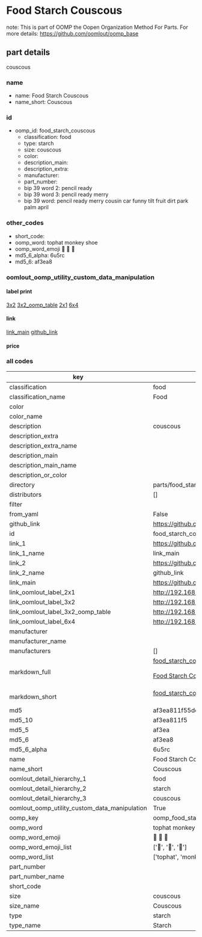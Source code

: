 # Food Starch Couscous  

note: This is part of OOMP the Oopen Organization Method For Parts. For more details: https://github.com/oomlout/oomp_base

##  part details



couscous

### name
* name: Food Starch Couscous
* name_short: Couscous
### id
* oomp_id: food_starch_couscous
  * classification: food
  * type: starch
  * size: couscous
  * color: 
  * description_main: 
  * description_extra: 
  * manufacturer: 
  * part_number: 
  * bip 39 word 2: pencil ready
  * bip 39 word 3: pencil ready merry
  * bip 39 word: pencil ready merry cousin car funny tilt fruit dirt park palm april

### other_codes
* short_code: 
* oomp_word: tophat monkey shoe
* oomp_word_emoji :tophat: :monkey: :shoe:
* md5_6_alpha: 6u5rc
* md5_6: af3ea8






### oomlout_oomp_utility_custom_data_manipulation
#### label print
[3x2](http://192.168.1.245:1112/?label=oomp%206u5rc)
[3x2_oomp_table](http://192.168.1.107:1112/?label=oomp%206u5rc)
[2x1](http://192.168.1.242:1112/?label=oomp%206u5rc)
[6x4](http://192.168.1.55:1112/?label=oomp%206u5rc)    

#### link

[link_main](https://github.com/oomlout/oomlout_oomp_current_version_messy/tree/main/parts/food_starch_couscous) [github_link](https://github.com/oomlout/oomlout_oomp_part_src/tree/main/parts/food_starch_couscous)                             

#### price







### all codes 
| key | value |  
| --- | --- |  
| classification | food |  
| classification_name | Food |  
| color |  |  
| color_name |  |  
| description | couscous |  
| description_extra |  |  
| description_extra_name |  |  
| description_main |  |  
| description_main_name |  |  
| description_or_color |   |  
| directory | parts/food_starch_couscous |  
| distributors | [] |  
| filter |  |  
| from_yaml | False |  
| github_link | https://github.com/oomlout/oomlout_oomp_part_src/tree/main/parts/food_starch_couscous |  
| id | food_starch_couscous |  
| link_1 | https://github.com/oomlout/oomlout_oomp_current_version_messy/tree/main/parts/food_starch_couscous |  
| link_1_name | link_main |  
| link_2 | https://github.com/oomlout/oomlout_oomp_part_src/tree/main/parts/food_starch_couscous |  
| link_2_name | github_link |  
| link_main | https://github.com/oomlout/oomlout_oomp_current_version_messy/tree/main/parts/food_starch_couscous |  
| link_oomlout_label_2x1 | http://192.168.1.242:1112/?label=oomp%206u5rc |  
| link_oomlout_label_3x2 | http://192.168.1.245:1112/?label=oomp%206u5rc |  
| link_oomlout_label_3x2_oomp_table | http://192.168.1.107:1112/?label=oomp%206u5rc |  
| link_oomlout_label_6x4 | http://192.168.1.55:1112/?label=oomp%206u5rc |  
| manufacturer |  |  
| manufacturer_name |  |  
| manufacturers | [] |  
| markdown_full | [food_starch_couscous](https://github.com/oomlout/oomlout_oomp_current_version_messy/tree/main/parts/food_starch_couscous)<br>[](https://github.com/oomlout/oomlout_oomp_current_version_messy/tree/main/parts/food_starch_couscous)<br>[Food Starch Couscous](https://github.com/oomlout/oomlout_oomp_current_version_messy/tree/main/parts/food_starch_couscous)<br><br> |  
| markdown_short | [food_starch_couscous](https://github.com/oomlout/oomlout_oomp_current_version_messy/tree/main/parts/food_starch_couscous)<br><br> |  
| md5 | af3ea811f55ddc4178912317176cb515 |  
| md5_10 | af3ea811f5 |  
| md5_5 | af3ea |  
| md5_6 | af3ea8 |  
| md5_6_alpha | 6u5rc |  
| name | Food Starch Couscous |  
| name_short | Couscous |  
| oomlout_detail_hierarchy_1 | food |  
| oomlout_detail_hierarchy_2 | starch |  
| oomlout_detail_hierarchy_3 | couscous |  
| oomlout_oomp_utility_custom_data_manipulation | True |  
| oomp_key | oomp_food_starch_couscous |  
| oomp_word | tophat monkey shoe |  
| oomp_word_emoji | :tophat: :monkey: :shoe: |  
| oomp_word_emoji_list | [':tophat:', ':monkey:', ':shoe:'] |  
| oomp_word_list | ['tophat', 'monkey', 'shoe'] |  
| part_number |  |  
| part_number_name |  |  
| short_code |  |  
| size | couscous |  
| size_name | Couscous |  
| type | starch |  
| type_name | Starch |  
